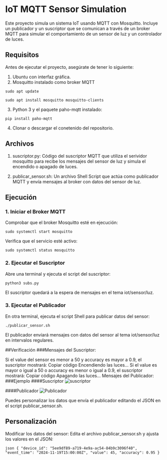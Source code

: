 # IoT MQTT Sensor Simulation
Este proyecto simula un sistema IoT usando MQTT con Mosquitto. Incluye un publicador y un suscriptor que se comunican a través de un broker MQTT para simular el comportamiento de un sensor de luz y un controlador de luces.

## Requisitos
Antes de ejecutar el proyecto, asegúrate de tener lo siguiente:

1. Ubuntu con interfaz gráfica.
2. Mosquitto instalado como broker MQTT


`sudo apt update`

`sudo apt install mosquitto mosquitto-clients`

3. Python 3 y el paquete paho-mqtt instalado:

`pip install paho-mqtt`

4. Clonar o descargar el conetenido del repositorio.


## Archivos

1. suscriptor.py: Código del suscriptor MQTT que utiliza el serividor mosquitto para recibe los mensajes del sensor de luz y simula el encendido o apagado de luces.

2. publicar_sensor.sh: Un archivo Shell Script que actúa como publicador MQTT y envía mensajes al broker con datos del sensor de luz.

## Ejecución
### 1. Iniciar el Broker MQTT
Comprobar que el broker Mosquitto esté en ejecución:

`sudo systemctl start mosquitto`

Verifica que el servicio esté activo:

`sudo systemctl status mosquitto`

### 2. Ejecutar el Suscriptor
Abre una terminal y ejecuta el script del suscriptor:

`python3 subs.py`

El suscriptor quedará a la espera de mensajes en el tema iot/sensor/luz.


### 3. Ejecutar el Publicador
En otra terminal, ejecuta el script Shell para publicar datos del sensor:

`./publicar_sensor.sh`

El publicador enviará mensajes con datos del sensor al tema iot/sensor/luz en intervalos regulares.

##Verificación
###Mensajes del Suscriptor:


Si el value del sensor es menor a 50 y accuracy es mayor a 0.9, el suscriptor mostrará:
Copiar código
Encendiendo las luces...
Si el value es mayor o igual a 50 o accuracy es menor o igual a 0.9, el suscriptor mostrará:
Copiar código
Apagando las luces...
Mensajes del Publicador:
###Ejemplo
####Suscriptor 
![suscriptor](https://github.com/user-attachments/assets/183c2c0f-2d64-4080-807e-e8ad50082c3e)

####Publicador
![Publicador](https://github.com/user-attachments/assets/05ef447a-d909-4228-96b0-68f31710fab3)



Puedes personalizar los datos que envía el publicador editando el JSON en el script publicar_sensor.sh.



## Personalización
Modificar los datos del sensor:
Edita el archivo publicar_sensor.sh y ajusta los valores en el JSON:

`json
{
    "device_id": "5ee9df89-a719-4e9a-ac54-84b9c3096f40",
    "event_time": "2024-11-19T15:00:00Z",
    "value": 45,
    "accuracy": 0.95
}
`
